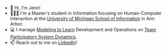 - 👋 Hi, I’m Jenn!
- 👩🏻‍🎓 I'm a Master's student in Information focusing on Human-Computer Interaction at the [University of Michigan School of Information](https://www.si.umich.edu/) in Ann Arbor.
- 💻 I manage [Modeling to Learn](https://mtl.how) Development and Operations on [Team Participatory System Dynamics](https://mtl.how/teampsd).
- 📫 Reach out to me on [LinkedIn](https://www.linkedin.com/in/jnniferli/)!

<!---
lijenn/lijenn is a ✨ special ✨ repository because its `README.md` (this file) appears on your GitHub profile.
You can click the Preview link to take a look at your changes.
--->
